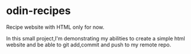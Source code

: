 # odin-recipes
Recipe website with HTML only for now.

In this small project,I'm demonstrating my abilities to create a simple html website and be able to git add,commit and push to my remote repo.
